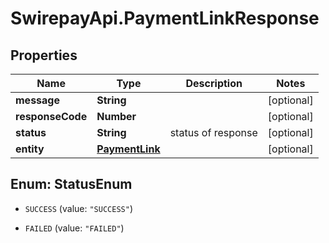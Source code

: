 # SwirepayApi.PaymentLinkResponse

## Properties

Name | Type | Description | Notes
------------ | ------------- | ------------- | -------------
**message** | **String** |  | [optional] 
**responseCode** | **Number** |  | [optional] 
**status** | **String** | status of response | [optional] 
**entity** | [**PaymentLink**](PaymentLink.md) |  | [optional] 



## Enum: StatusEnum


* `SUCCESS` (value: `"SUCCESS"`)

* `FAILED` (value: `"FAILED"`)




